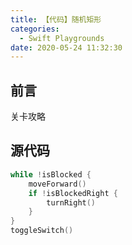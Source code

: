 ```yaml
---
title: 【代码】随机矩形
categories:
  - Swift Playgrounds
date: 2020-05-24 11:32:30
---
```


## 前言

关卡攻略

<!-- more -->

## 源代码

``` swift
while !isBlocked {
    moveForward()
    if !isBlockedRight {
        turnRight()
    }
}
toggleSwitch()
```

